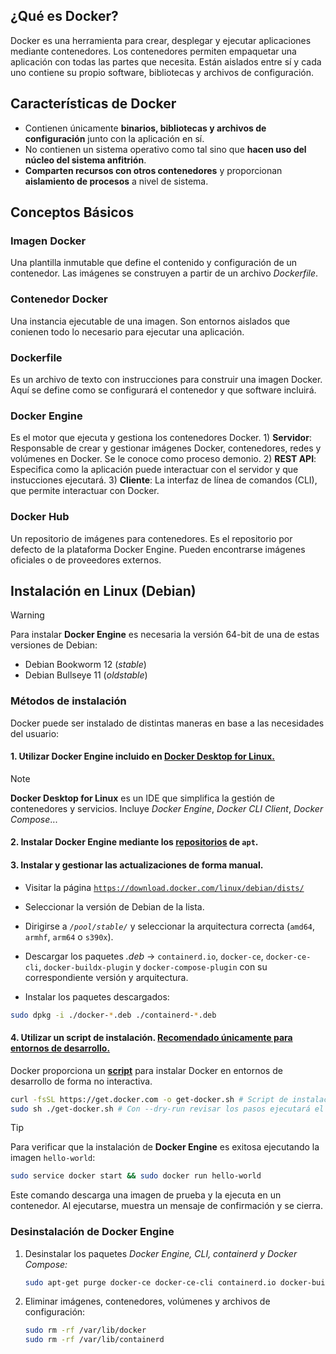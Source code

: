 ## ¿Qué es Docker?
Docker es una herramienta para crear, desplegar y ejecutar aplicaciones mediante contenedores.
Los contenedores permiten empaquetar una aplicación con todas las partes que necesita. 
Están aislados entre sí y cada uno contiene su propio software, bibliotecas y archivos de configuración.

## Características de Docker
* Contienen únicamente **binarios, bibliotecas y archivos de configuración** junto con la aplicación en sí.
* No contienen un sistema operativo como tal sino que **hacen uso del núcleo del sistema anfitrión**.
* **Comparten recursos con otros contenedores** y proporcionan **aislamiento de procesos** a nivel de sistema.

## Conceptos Básicos
### Imagen Docker
Una plantilla inmutable que define el contenido y configuración de un contenedor. Las imágenes se construyen a partir de un archivo _Dockerfile_.
### Contenedor Docker
Una instancia ejecutable de una imagen. Son entornos aislados que conienen todo lo necesario para ejecutar una aplicación.
### Dockerfile
Es un archivo de texto con instrucciones para construir una imagen Docker.
Aquí se define como se configurará el contenedor y que software incluirá.
### Docker Engine
Es el motor que ejecuta y gestiona los contenedores Docker.
    1) **Servidor**: Responsable de crear y gestionar imágenes Docker, contenedores, redes y volúmenes en Docker. Se le conoce como proceso demonio.
    2) **REST API**: Especifica como la aplicación puede interactuar con el servidor y que instucciones ejecutará.
    3) **Cliente**: La interfaz de línea de comandos (CLI), que permite interactuar con Docker.
### Docker Hub
Un repositorio de imágenes para contenedores. Es el repositorio por defecto de la plataforma Docker Engine. Pueden encontrarse imágenes oficiales o de proveedores externos.

## Instalación en Linux (Debian)
> [!WARNING]
> Para instalar **Docker Engine** es necesaria la versión 64-bit de una de estas versiones de Debian:
> + Debian Bookworm 12 (_stable_)
> + Debian Bullseye 11 (_oldstable_)
### Métodos de instalación
Docker puede ser instalado de distintas maneras en base a las necesidades del usuario:
#### 1. Utilizar Docker Engine incluido en <a href="https://desktop.docker.com/linux/main/amd64/157355/docker-desktop-amd64.deb?utm_source=docker&utm_medium=webreferral&utm_campaign=docs-driven-download-linux-amd64">Docker Desktop for Linux.</a>

> [!NOTE]
> **Docker Desktop for Linux** es un IDE que simplifica la gestión de contenedores y servicios. Incluye _Docker Engine_, _Docker CLI Client_, _Docker Compose_...

#### 2. Instalar Docker Engine mediante los <a href="https://docs.docker.com/engine/install/debian/#install-using-the-repository">repositorios</a> de `apt`.

#### 3. Instalar y gestionar las actualizaciones de forma manual.
+ Visitar la página <a href="https://download.docker.com/linux/debian/dists/.">`https://download.docker.com/linux/debian/dists/`</a>

+ Seleccionar la versión de Debian de la lista.

+ Dirigirse a _`/pool/stable/`_ y seleccionar la arquitectura correcta (`amd64`, `armhf`, `arm64` o `s390x`).

+ Descargar los paquetes _.deb_ → `containerd.io`, `docker-ce`, `docker-ce-cli`, `docker-buildx-plugin` y `docker-compose-plugin` con su correspondiente versión y arquitectura.

+ Instalar los paquetes descargados:
```sh
sudo dpkg -i ./docker-*.deb ./containerd-*.deb
```

#### 4. Utilizar un script de instalación. <ins>Recomendado únicamente para entornos de desarrollo.</ins>

Docker proporciona un **<a href="https://get.docker.com/">script</a>** para instalar Docker en entornos de desarrollo de forma no interactiva.
```sh
curl -fsSL https://get.docker.com -o get-docker.sh # Script de instalación.
sudo sh ./get-docker.sh # Con --dry-run revisar los pasos ejecutará el script.
```
> [!TIP]
> Para verificar que la instalación de **Docker Engine** es exitosa ejecutando la imagen `hello-world`:
> ```sh
> sudo service docker start && sudo docker run hello-world
> ```
> Este comando descarga una imagen de prueba y la ejecuta en un contenedor. Al ejecutarse, muestra un mensaje de confirmación y se cierra.

### Desinstalación de Docker Engine
1) Desinstalar los paquetes _Docker Engine, CLI, containerd y Docker Compose:_
    ```bash
    sudo apt-get purge docker-ce docker-ce-cli containerd.io docker-buildx-plugin docker-compose-plugin docker-ce-rootless-extras
    ```
2) Eliminar imágenes, contenedores, volúmenes y archivos de configuración:
    ```sh
    sudo rm -rf /var/lib/docker
    sudo rm -rf /var/lib/containerd
    ```